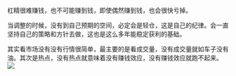杠精很难赚钱，也不可能赚到钱，即使偶然赚到钱，也会很快亏掉。

当调整的时候，没有到自己预期的空间，必定会是轻仓，这是自己的纪律。会一直坚持自己的策略和方针去做，这也是这么多年能稳定获利的基础。 ​​​​

其实看市场没有没有行情很简单，最主要的是看成交量，没有成交量就如车子没有油。其次是热点，没有热点就意味着没有赚钱效应，没有赚钱效应就跑不起来。
![](https://wx1.sinaimg.cn/large/48874cecgy1gdvjitlqdxg21a50l6q3y.gif)
